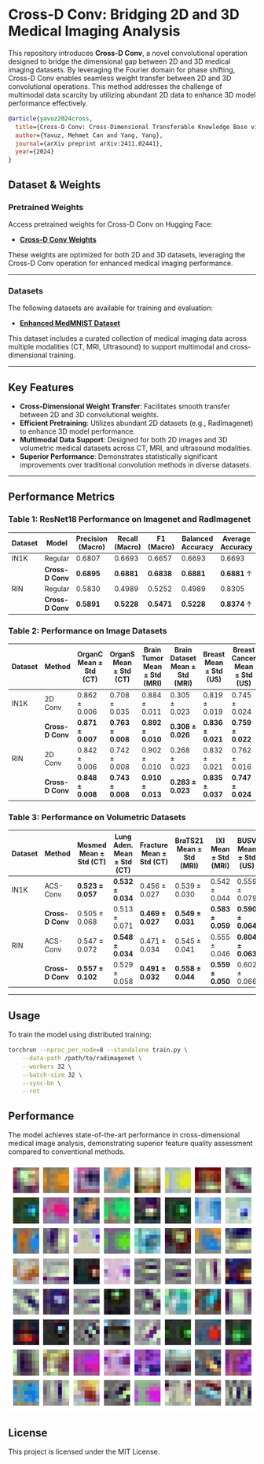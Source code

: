 # Cross-D Conv: Bridging 2D and 3D Medical Imaging Analysis

This repository introduces **Cross-D Conv**, a novel convolutional operation designed to bridge the dimensional gap between 2D and 3D medical imaging datasets. By leveraging the Fourier domain for phase shifting, Cross-D Conv enables seamless weight transfer between 2D and 3D convolutional operations. This method addresses the challenge of multimodal data scarcity by utilizing abundant 2D data to enhance 3D model performance effectively.

```bibtex
@article{yavuz2024cross,
  title={Cross-D Conv: Cross-Dimensional Transferable Knowledge Base via Fourier Shifting Operation},
  author={Yavuz, Mehmet Can and Yang, Yang},
  journal={arXiv preprint arXiv:2411.02441},
  year={2024}
}
```

## Dataset & Weights

### Pretrained Weights
Access pretrained weights for Cross-D Conv on Hugging Face:
- **[Cross-D Conv Weights](https://huggingface.co/convergedmachine/Cross-D-Conv)**

These weights are optimized for both 2D and 3D datasets, leveraging the Cross-D Conv operation for enhanced medical imaging performance.

---

### Datasets
The following datasets are available for training and evaluation:
- **[Enhanced MedMNIST Dataset](https://huggingface.co/datasets/convergedmachine/Enhanced-MedMNIST)**

This dataset includes a curated collection of medical imaging data across multiple modalities (CT, MRI, Ultrasound) to support multimodal and cross-dimensional training.

---

## Key Features

- **Cross-Dimensional Weight Transfer**: Facilitates smooth transfer between 2D and 3D convolutional weights.
- **Efficient Pretraining**: Utilizes abundant 2D datasets (e.g., RadImagenet) to enhance 3D model performance.
- **Multimodal Data Support**: Designed for both 2D images and 3D volumetric medical datasets across CT, MRI, and ultrasound modalities.
- **Superior Performance**: Demonstrates statistically significant improvements over traditional convolution methods in diverse datasets.

---

## Performance Metrics

### Table 1: ResNet18 Performance on Imagenet and RadImagenet
| Dataset | Model          | Precision (Macro) | Recall (Macro) | F1 (Macro) | Balanced Accuracy | Average Accuracy |
|---------|----------------|-------------------|----------------|------------|-------------------|------------------|
| IN1K    | Regular        | 0.6807           | 0.6693         | 0.6657     | 0.6693           | 0.6693          |
|         | **Cross-D Conv** | **0.6895**       | **0.6881**     | **0.6838** | **0.6881**       | **0.6881** ↑    |
| RIN     | Regular        | 0.5830           | 0.4989         | 0.5252     | 0.4989           | 0.8305          |
|         | **Cross-D Conv** | **0.5891**       | **0.5228**     | **0.5471** | **0.5228**       | **0.8374** ↑    |

### Table 2: Performance on Image Datasets
| Dataset | Method        | OrganC Mean ± Std (CT) | OrganS Mean ± Std (CT) | Brain Tumor Mean ± Std (MRI) | Brain Dataset Mean ± Std (MRI) | Breast Mean ± Std (US) | Breast Cancer Mean ± Std (US) | Average |
|---------|---------------|------------------------|-------------------------|------------------------------|---------------------------------|------------------------|-------------------------------|---------|
| IN1K    | 2D Conv       | 0.862 ± 0.006         | 0.708 ± 0.035          | 0.884 ± 0.011               | 0.305 ± 0.023                 | 0.819 ± 0.019          | 0.745 ± 0.024                | 0.720   |
|         | **Cross-D Conv** | **0.871 ± 0.007**   | **0.763 ± 0.008**      | **0.892 ± 0.010**           | **0.308 ± 0.026**             | **0.836 ± 0.021**      | **0.759 ± 0.022**            | **0.738** ↑ |
| RIN     | 2D Conv       | 0.842 ± 0.006         | 0.742 ± 0.008          | 0.902 ± 0.010               | 0.268 ± 0.023                 | 0.832 ± 0.021          | 0.762 ± 0.016                | 0.725   |
|         | **Cross-D Conv** | **0.848 ± 0.008**   | **0.743 ± 0.008**      | **0.910 ± 0.013**           | **0.283 ± 0.023**             | **0.835 ± 0.037**      | **0.747 ± 0.024**            | **0.728** |

### Table 3: Performance on Volumetric Datasets
| Dataset | Method        | Mosmed Mean ± Std (CT) | Lung Aden. Mean ± Std (CT) | Fracture Mean ± Std (CT) | BraTS21 Mean ± Std (MRI) | IXI Mean ± Std (MRI) | BUSV Mean ± Std (US) | Average |
|---------|---------------|------------------------|----------------------------|--------------------------|--------------------------|-----------------------|-----------------------|---------|
| IN1K    | ACS-Conv      | **0.523 ± 0.057**     | **0.532 ± 0.034**         | 0.456 ± 0.027           | 0.539 ± 0.030           | 0.542 ± 0.044        | 0.559 ± 0.079        | 0.525   |
|         | **Cross-D Conv** | 0.505 ± 0.068      | 0.513 ± 0.071             | **0.469 ± 0.027**       | **0.549 ± 0.031**       | **0.583 ± 0.059**    | **0.590 ± 0.064**    | **0.535** ↑ |
| RIN     | ACS-Conv      | 0.547 ± 0.072         | **0.548 ± 0.034**         | 0.471 ± 0.034           | 0.545 ± 0.041           | 0.555 ± 0.046        | **0.604 ± 0.063**    | 0.545   |
|         | **Cross-D Conv** | **0.557 ± 0.102**   | 0.529 ± 0.058             | **0.491 ± 0.032**       | **0.558 ± 0.044**       | **0.559 ± 0.050**    | 0.602 ± 0.066        | **0.549** |

---

## Usage

To train the model using distributed training:

```bash
torchrun --nproc_per_node=8 --standalone train.py \
    --data-path /path/to/radimagenet \
    --workers 32 \
    --batch-size 32 \
    --sync-bn \
    --rot
```

## Performance

The model achieves state-of-the-art performance in cross-dimensional medical image analysis, demonstrating superior feature quality assessment compared to conventional methods.


![Dynamic Filters](dyns_filter_grid.gif)

## License

This project is licensed under the MIT License.
